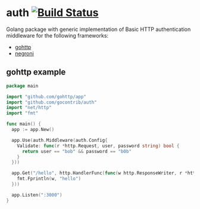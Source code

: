 # auth [![Build Status](https://drone.io/github.com/gocontrib/auth/status.png)](https://drone.io/github.com/gocontrib/auth/latest)

Golang package with generic implementation of Basic HTTP authentication middleware for the following frameworks:

* [gohttp](https://github.com/gohttp/app)
* [negroni](https://github.com/codegangsta/negroni)

## gohttp example

```go
package main

import "github.com/gohttp/app"
import "github.com/gocontrib/auth"
import "net/http"
import "fmt"

func main() {
  app := app.New()

  app.Use(auth.Middleware(auth.Config{
    Validate: func(r *http.Request, user, password string) bool {
      return user == "bob" && password == "b0b"
    }
  }))

  app.Get("/hello", http.HandlerFunc(func(w http.ResponseWriter, r *http.Request) {
    fmt.Fprintln(w, "hello")
  }))

  app.Listen(":3000")
}
```
